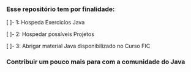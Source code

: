 ### Esse repositório tem por finalidade:

[ ]- 1: Hospeda Exercicíos Java

[ ]- 2: Hospedar possíveis Projetos

[ ]- 3: Abrigar material Java disponibilizado no Curso FIC

### Contribuir um pouco mais para com a comunidade do Java
